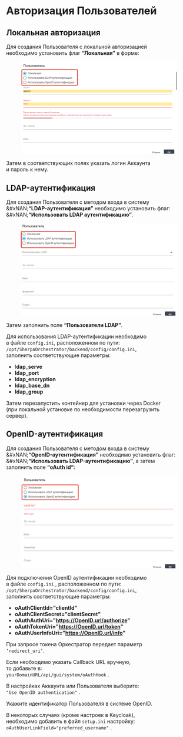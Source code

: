 # Авторизация Пользователей

## **Локальная авторизация**

Для создания Пользователя с локальной авторизацией\
необходимо установить флаг **“Локальная”** в форме:

<figure><img src="../../../../.gitbook/assets/2025-04-22_17-24-42.png" alt=""><figcaption></figcaption></figure>

Затем в соответствующих полях указать логин Аккаунта\
и пароль к нему.&#x20;

## **LDAP-аутентификация**

Для создания Пользователя с методом входа в систему\
&#xNAN;**“LDAP-аутентификация”** необходимо установить флаг:\
&#xNAN;**“Использовать LDAP аутентификацию”**.

<figure><img src="../../../../.gitbook/assets/изображение (1) (1) (1) (1) (1) (1) (1) (1) (1) (1) (1).png" alt=""><figcaption></figcaption></figure>

Затем заполнить поле **“Пользователи LDAP”**.&#x20;

Для использования LDAP-аутентификации необходимо\
в файле `config.ini`, расположенном по пути: \
`/opt/SherpaOrchestrator/backend/config/config.ini`,\
заполнить соответствующие параметры:

* l**dap\_serve**
* **ldap\_port**
* **ldap\_encryption**
* **ldap\_base\_dn**
* **ldap\_group**

Затем перезапустить контейнер для установки через Docker\
(при локальной установке по необходимости перезагрузить\
сервер).

## **OpenID-аутентификация**

Для создания Пользователя с методом входа в систему\
&#xNAN;**“OpenID-аутентификация”** необходимо установить флаг:\
&#xNAN;**“Использовать LDAP-аутентификацию”**, а затем\
заполнить поле **“oAuth id”:**

<figure><img src="../../../../.gitbook/assets/изображение (101).png" alt=""><figcaption></figcaption></figure>

Для подключения OpenID аутентификации необходимо\
в файле `config.ini` , расположенном по пути:\
`/opt/SherpaOrchestrator/backend/config/config.ini`,\
заполнить соответствующие параметры:

* **oAuthClientId="clientId"**
* **oAuthClientSecret="clientSecret"**
* **oAuthAuthUri="https://OpenID.url/authorize"**
* **oAuthTokenUri="https://OpenID.url/token"**
* **oAuthUserInfoUri="https://OpenID.url/info"**

При запросе токена Оркестратор передает параметр\
`‘redirect_uri’`.

Если необходимо указать Callback URL вручную,\
то добавьте в:\
`yourDomainURL/api/gui/system/oAuthHook` .

В настройках Аккаунта или Пользователя выберите: \
`"Use OpenID authentication"` .

Укажите идентификатор Пользователя в системе OpenID.

В некоторых случаях (кроме настроек в Keycloak), \
необходимо добавить в файл `setup.ini` настройку: `oAuthUserLinkField="preferred_username"` .
